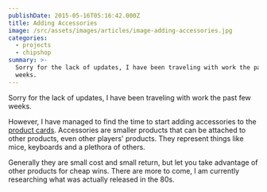 ```yaml
---
publishDate: 2015-05-16T05:16:42.000Z
title: Adding Accessories
image: /src/assets/images/articles/image-adding-accessories.jpg
categories:
  - projects
  - chipshop
summary: >-
  Sorry for the lack of updates, I have been traveling with work the past few
  weeks.
---
```


Sorry for the lack of updates, I have been traveling with work the past few weeks.

However, I have managed to find the time to start adding accessories to the [product cards](/cards). Accessories are smaller products that can be attached to other products, even other players' products. They represent things like mice, keyboards and a plethora of others.

Generally they are small cost and small return, but let you take advantage of other products for cheap wins. There are more to come, I am currently researching what was actually released in the 80s.

